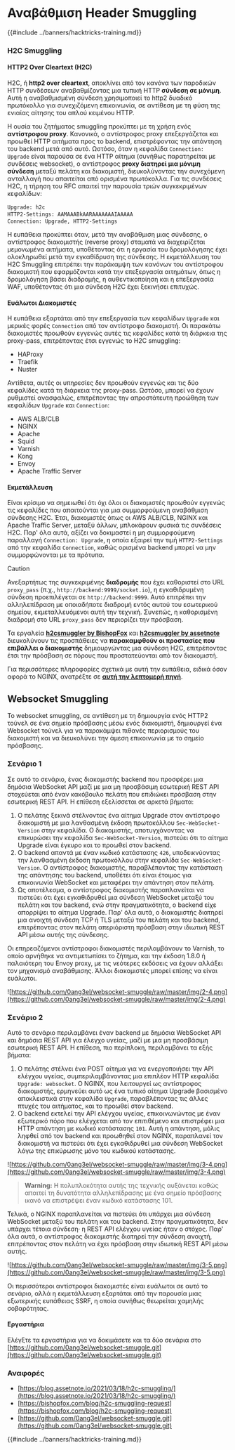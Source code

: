# Αναβάθμιση Header Smuggling

{{#include ../banners/hacktricks-training.md}}

### H2C Smuggling <a href="#http2-over-cleartext-h2c" id="http2-over-cleartext-h2c"></a>

#### HTTP2 Over Cleartext (H2C) <a href="#http2-over-cleartext-h2c" id="http2-over-cleartext-h2c"></a>

H2C, ή **http2 over cleartext**, αποκλίνει από τον κανόνα των παροδικών HTTP συνδέσεων αναβαθμίζοντας μια τυπική HTTP **σύνδεση σε μόνιμη**. Αυτή η αναβαθμισμένη σύνδεση χρησιμοποιεί το http2 δυαδικό πρωτόκολλο για συνεχιζόμενη επικοινωνία, σε αντίθεση με τη φύση της ενιαίας αίτησης του απλού κειμένου HTTP.

Η ουσία του ζητήματος smuggling προκύπτει με τη χρήση ενός **αντίστροφου proxy**. Κανονικά, ο αντίστροφος proxy επεξεργάζεται και προωθεί HTTP αιτήματα προς το backend, επιστρέφοντας την απάντηση του backend μετά από αυτό. Ωστόσο, όταν η κεφαλίδα `Connection: Upgrade` είναι παρούσα σε ένα HTTP αίτημα (συνήθως παρατηρείται με συνδέσεις websocket), ο αντίστροφος **proxy διατηρεί μια μόνιμη σύνδεση** μεταξύ πελάτη και διακομιστή, διευκολύνοντας την συνεχόμενη ανταλλαγή που απαιτείται από ορισμένα πρωτόκολλα. Για τις συνδέσεις H2C, η τήρηση του RFC απαιτεί την παρουσία τριών συγκεκριμένων κεφαλίδων:
```
Upgrade: h2c
HTTP2-Settings: AAMAAABkAARAAAAAAAIAAAAA
Connection: Upgrade, HTTP2-Settings
```
Η ευπάθεια προκύπτει όταν, μετά την αναβάθμιση μιας σύνδεσης, ο αντίστροφος διακομιστής (reverse proxy) σταματά να διαχειρίζεται μεμονωμένα αιτήματα, υποθέτοντας ότι η εργασία του δρομολόγησης έχει ολοκληρωθεί μετά την εγκαθίδρυση της σύνδεσης. Η εκμετάλλευση του H2C Smuggling επιτρέπει την παράκαμψη των κανόνων του αντίστροφου διακομιστή που εφαρμόζονται κατά την επεξεργασία αιτημάτων, όπως η δρομολόγηση βάσει διαδρομής, η αυθεντικοποίηση και η επεξεργασία WAF, υποθέτοντας ότι μια σύνδεση H2C έχει ξεκινήσει επιτυχώς.

#### Ευάλωτοι Διακομιστές <a href="#exploitation" id="exploitation"></a>

Η ευπάθεια εξαρτάται από την επεξεργασία των κεφαλίδων `Upgrade` και μερικές φορές `Connection` από τον αντίστροφο διακομιστή. Οι παρακάτω διακομιστές προωθούν εγγενώς αυτές τις κεφαλίδες κατά τη διάρκεια της proxy-pass, επιτρέποντας έτσι εγγενώς το H2C smuggling:

- HAProxy
- Traefik
- Nuster

Αντίθετα, αυτές οι υπηρεσίες δεν προωθούν εγγενώς και τις δύο κεφαλίδες κατά τη διάρκεια της proxy-pass. Ωστόσο, μπορεί να έχουν ρυθμιστεί ανασφαλώς, επιτρέποντας την απροστάτευτη προώθηση των κεφαλίδων `Upgrade` και `Connection`:

- AWS ALB/CLB
- NGINX
- Apache
- Squid
- Varnish
- Kong
- Envoy
- Apache Traffic Server

#### Εκμετάλλευση <a href="#exploitation" id="exploitation"></a>

Είναι κρίσιμο να σημειωθεί ότι όχι όλοι οι διακομιστές προωθούν εγγενώς τις κεφαλίδες που απαιτούνται για μια συμμορφούμενη αναβάθμιση σύνδεσης H2C. Έτσι, διακομιστές όπως οι AWS ALB/CLB, NGINX και Apache Traffic Server, μεταξύ άλλων, μπλοκάρουν φυσικά τις συνδέσεις H2C. Παρ' όλα αυτά, αξίζει να δοκιμαστεί η μη συμμορφούμενη παραλλαγή `Connection: Upgrade`, η οποία εξαιρεί την τιμή `HTTP2-Settings` από την κεφαλίδα `Connection`, καθώς ορισμένα backend μπορεί να μην συμμορφώνονται με τα πρότυπα.

> [!CAUTION]
> Ανεξαρτήτως της συγκεκριμένης **διαδρομής** που έχει καθοριστεί στο URL `proxy_pass` (π.χ., `http://backend:9999/socket.io`), η εγκαθιδρυμένη σύνδεση προεπιλέγεται σε `http://backend:9999`. Αυτό επιτρέπει την αλληλεπίδραση με οποιαδήποτε διαδρομή εντός αυτού του εσωτερικού σημείου, εκμεταλλευόμενοι αυτή την τεχνική. Συνεπώς, η καθορισμένη διαδρομή στο URL `proxy_pass` δεν περιορίζει την πρόσβαση.

Τα εργαλεία [**h2csmuggler by BishopFox**](https://github.com/BishopFox/h2csmuggler) και [**h2csmuggler by assetnote**](https://github.com/assetnote/h2csmuggler) διευκολύνουν τις προσπάθειες να **παρακαμφθούν οι προστασίες που επιβάλλει ο διακομιστής** δημιουργώντας μια σύνδεση H2C, επιτρέποντας έτσι την πρόσβαση σε πόρους που προστατεύονται από τον διακομιστή.

Για περισσότερες πληροφορίες σχετικά με αυτή την ευπάθεια, ειδικά όσον αφορά το NGINX, ανατρέξτε σε [**αυτή την λεπτομερή πηγή**](../network-services-pentesting/pentesting-web/nginx.md#proxy_set_header-upgrade-and-connection).

## Websocket Smuggling

Το websocket smuggling, σε αντίθεση με τη δημιουργία ενός HTTP2 τούνελ σε ένα σημείο πρόσβασης μέσω ενός διακομιστή, δημιουργεί ένα Websocket τούνελ για να παρακάμψει πιθανές περιορισμούς του διακομιστή και να διευκολύνει την άμεση επικοινωνία με το σημείο πρόσβασης.

### Σενάριο 1

Σε αυτό το σενάριο, ένας διακομιστής backend που προσφέρει μια δημόσια WebSocket API μαζί με μια μη προσβάσιμη εσωτερική REST API στοχεύεται από έναν κακόβουλο πελάτη που επιδιώκει πρόσβαση στην εσωτερική REST API. Η επίθεση εξελίσσεται σε αρκετά βήματα:

1. Ο πελάτης ξεκινά στέλνοντας ένα αίτημα Upgrade στον αντίστροφο διακομιστή με μια λανθασμένη έκδοση πρωτοκόλλου `Sec-WebSocket-Version` στην κεφαλίδα. Ο διακομιστής, αποτυγχάνοντας να επικυρώσει την κεφαλίδα `Sec-WebSocket-Version`, πιστεύει ότι το αίτημα Upgrade είναι έγκυρο και το προωθεί στον backend.
2. Ο backend απαντά με έναν κωδικό κατάστασης `426`, υποδεικνύοντας την λανθασμένη έκδοση πρωτοκόλλου στην κεφαλίδα `Sec-WebSocket-Version`. Ο αντίστροφος διακομιστής, παραβλέποντας την κατάσταση της απάντησης του backend, υποθέτει ότι είναι έτοιμος για επικοινωνία WebSocket και μεταφέρει την απάντηση στον πελάτη.
3. Ως αποτέλεσμα, ο αντίστροφος διακομιστής παραπλανείται να πιστεύει ότι έχει εγκαθιδρυθεί μια σύνδεση WebSocket μεταξύ του πελάτη και του backend, ενώ στην πραγματικότητα, ο backend είχε απορρίψει το αίτημα Upgrade. Παρ' όλα αυτά, ο διακομιστής διατηρεί μια ανοιχτή σύνδεση TCP ή TLS μεταξύ του πελάτη και του backend, επιτρέποντας στον πελάτη απεριόριστη πρόσβαση στην ιδιωτική REST API μέσω αυτής της σύνδεσης.

Οι επηρεαζόμενοι αντίστροφοι διακομιστές περιλαμβάνουν το Varnish, το οποίο αρνήθηκε να αντιμετωπίσει το ζήτημα, και την έκδοση 1.8.0 ή παλαιότερη του Envoy proxy, με τις νεότερες εκδόσεις να έχουν αλλάξει τον μηχανισμό αναβάθμισης. Άλλοι διακομιστές μπορεί επίσης να είναι ευάλωτοι.

![https://github.com/0ang3el/websocket-smuggle/raw/master/img/2-4.png](https://github.com/0ang3el/websocket-smuggle/raw/master/img/2-4.png)

### Σενάριο 2

Αυτό το σενάριο περιλαμβάνει έναν backend με δημόσια WebSocket API και δημόσια REST API για έλεγχο υγείας, μαζί με μια μη προσβάσιμη εσωτερική REST API. Η επίθεση, πιο περίπλοκη, περιλαμβάνει τα εξής βήματα:

1. Ο πελάτης στέλνει ένα POST αίτημα για να ενεργοποιήσει την API ελέγχου υγείας, συμπεριλαμβάνοντας μια επιπλέον HTTP κεφαλίδα `Upgrade: websocket`. Ο NGINX, που λειτουργεί ως αντίστροφος διακομιστής, ερμηνεύει αυτό ως ένα τυπικό αίτημα Upgrade βασισμένο αποκλειστικά στην κεφαλίδα `Upgrade`, παραβλέποντας τις άλλες πτυχές του αιτήματος, και το προωθεί στον backend.
2. Ο backend εκτελεί την API ελέγχου υγείας, επικοινωνώντας με έναν εξωτερικό πόρο που ελέγχεται από τον επιτιθέμενο και επιστρέφει μια HTTP απάντηση με κωδικό κατάστασης `101`. Αυτή η απάντηση, μόλις ληφθεί από τον backend και προωθηθεί στον NGINX, παραπλανεί τον διακομιστή να πιστεύει ότι έχει εγκαθιδρυθεί μια σύνδεση WebSocket λόγω της επικύρωσης μόνο του κωδικού κατάστασης.

![https://github.com/0ang3el/websocket-smuggle/raw/master/img/3-4.png](https://github.com/0ang3el/websocket-smuggle/raw/master/img/3-4.png)

> **Warning:** Η πολυπλοκότητα αυτής της τεχνικής αυξάνεται καθώς απαιτεί τη δυνατότητα αλληλεπίδρασης με ένα σημείο πρόσβασης ικανό να επιστρέψει έναν κωδικό κατάστασης 101.

Τελικά, ο NGINX παραπλανείται να πιστεύει ότι υπάρχει μια σύνδεση WebSocket μεταξύ του πελάτη και του backend. Στην πραγματικότητα, δεν υπάρχει τέτοια σύνδεση· η REST API ελέγχου υγείας ήταν ο στόχος. Παρ' όλα αυτά, ο αντίστροφος διακομιστής διατηρεί την σύνδεση ανοιχτή, επιτρέποντας στον πελάτη να έχει πρόσβαση στην ιδιωτική REST API μέσω αυτής.

![https://github.com/0ang3el/websocket-smuggle/raw/master/img/3-5.png](https://github.com/0ang3el/websocket-smuggle/raw/master/img/3-5.png)

Οι περισσότεροι αντίστροφοι διακομιστές είναι ευάλωτοι σε αυτό το σενάριο, αλλά η εκμετάλλευση εξαρτάται από την παρουσία μιας εξωτερικής ευπάθειας SSRF, η οποία συνήθως θεωρείται χαμηλής σοβαρότητας.

#### Εργαστήρια

Ελέγξτε τα εργαστήρια για να δοκιμάσετε και τα δύο σενάρια στο [https://github.com/0ang3el/websocket-smuggle.git](https://github.com/0ang3el/websocket-smuggle.git)

### Αναφορές

- [https://blog.assetnote.io/2021/03/18/h2c-smuggling/](https://blog.assetnote.io/2021/03/18/h2c-smuggling/)
- [https://bishopfox.com/blog/h2c-smuggling-request](https://bishopfox.com/blog/h2c-smuggling-request)
- [https://github.com/0ang3el/websocket-smuggle.git](https://github.com/0ang3el/websocket-smuggle.git)

{{#include ../banners/hacktricks-training.md}}

